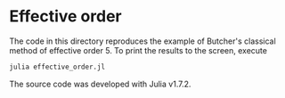 #  Effective order

The code in this directory reproduces the example of Butcher's classical method
of effective order 5. To print the results to the screen, execute
```bash
julia effective_order.jl
```

The source code was developed with Julia v1.7.2.

